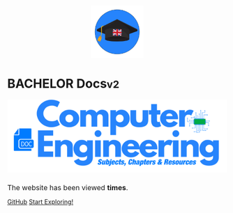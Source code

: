 <br>
<br>

<p align="center">
  <img src="images/env3.png" width="120" height="120" alt="Sublime's custom image"/>
</p>

# BACHELOR Docs<small>v2</small>


 <p align="center">
  <img src="images/covermainv2.png" alt="Sublime's custom image"/>
</p>

<h1 style="font-weight: 400;font-size: 16px;">The website has been viewed <b><span id="visits"></span> times</b>.</h1>


[GitHub](https://github.com/Y4HYA4/TheRealBachelorsDocs/)
[Start Exploring!](README.md)


